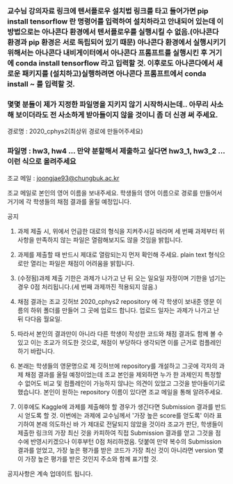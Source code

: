 ### 교수님 강의자료 링크에 텐서플로우 설치법 링크를 타고 들어가면 pip install tensorflow 란 명령어를 입력하여 설치하라고 안내되어 있는데 이 방법으로는 아나콘다 환경에서 텐서플로우를 실행시킬 수 없음.(아나콘다 환경과 pip 환경은 서로 독립되어 있기 때문) 아나콘다 환경에서 실행시키기 위해서는 아나콘다 내비게이터에서 아나콘다 프롬프트를 실행시킨 후 거기에 conda install tensorflow 라고 입력할 것. 이후로도 아나콘다에서 새로운 패키지를 (설치하고)실행하려면 아나콘다 프롬프트에서 conda install ~ 를 입력할 것.

### 몇몇 분들이 제가 지정한 파일명을 지키지 않기 시작하시는데.. 아무리 사소해 보이더라도 전 사소하게 받아들이지 않을 것이니 좀 더 신경 써 주세요.

경로명 : 2020_cphys2(최상위 경로에 만들어주세요)

### 파일명 : hw3, hw4 … 만약 분할해서 제출하고 싶다면 hw3_1, hw3_2 … 이런 식으로 올려주세요

조교 메일 : joongjae93@chungbuk.ac.kr

조교 메일로 본인의 영어 이름을 보내주세요. 학생들의 영어 이름으로 경로를 만들어서 거기에 각 학생들의 채점 결과를 올릴 예정입니다.

공지

1. 과제 제출 시, 위에서 언급한 대로의 형식을 지켜주시길 바라며 세 번째 과제부터 위 사항을 만족하지 않는 파일은
   열람해보지도 않을 것임을 밝힙니다.

2. 과제를 제출할 때 반드시 제대로 열람되는지 먼저 확인해 주세요. plain text 형식으로만 열리는 파일은 채점이 어려움을 밝힙니다.

3. (수정됨)과제 제출 기한은 과제가 나가고 난 뒤 오는 일요일 자정이며 기한을 넘기는 경우 0점 처리됩니다.(세 번째 과제까진 적용되지 않음.)

4. 채점 결과는 조교 깃허브 2020_cphys2 repository 에 각 학생이 보내준 영문 이름의 하위 폴더를 만들어 그 곳에 업로드 합니다.
   업로드 일자는 과제가 나가고 난 뒤 다다음 월요일.

5. 따라서 본인의 결과만이 아니라 다른 학생이 작성한 코드와 채점 결과도 함께 볼 수  있고 이는 조교가 의도한 것으로, 채점이 부당하다 생각되면
   이를 근거로 컴플레인 하기 바랍니다.

6. 본래는 학생들의 영문명으로 제 깃허브에 repository를 개설하고 그곳에 각자의 과제 채점 결과를 올릴 예정이었는데 조교 본인을 제외하면
   누가 한 과제인지 특정할 수 없어도 비교 및 컴플레인이 가능하지 않냐는 의견이 있었고 그것을 받아들이기로 했습니다.
   본인이 원하는 repository 이름이 있다면 조교 메일을 통해 알려주세요.
  
7. 이후에도 Kaggle에 과제를 제출해야 할 경우가 생긴다면 Submission 결과를 반드시 얻도록 할 것. 이번에는 과제에 교수님께서 '가장 높은 score를 얻도록' 이라 표기하여 본래 의도하신 바 가 제대로 전달되지 않았을 것이라 조교가 판단, 학생들이 제출한 링크의 가장 최신 것을 카피하여 직접 Submission 결과를 얻고 그것을 점수에 반영시키겠으나 이후부턴 0점 처리하겠음. 덧붙여  만약 복수의 Submission 결과를 얻었고, 가장 높은 평가를 받은 코드가 가장 최신 것이 아니라면 version 몇이 가장 높은 평가를 받은 것인지 주소와 함께 표기할 것.

공지사항은 계속 업데이트 됩니다.
